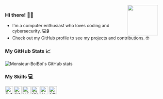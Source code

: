 <img align="right" src="https://upload.wikimedia.org/wikipedia/commons/c/c3/Flag_of_France.svg" width="100" height="100">

### Hi there! 🙋‍♂️ 
- I'm a computer enthusiast who loves coding and cybersecurity. 💻🔒 
- Check out my GitHub profile to see my projects and contributions. 🤓

### My GitHub Stats 📈
![Monsieur-BoiBoi's GitHub stats](https://github-readme-stats.vercel.app/api?username=Monsieur-BoiBoi&show_icons=true&theme=transparent&hide_border=true)

### My Skills 💻
<img align="left" alt="Python" width="26px" src="https://upload.wikimedia.org/wikipedia/commons/c/c3/Python-logo-notext.svg" />
<img align="left" alt="GitHub" width="26px" src="https://upload.wikimedia.org/wikipedia/commons/9/91/Octicons-mark-github.svg" />
<img align="left" alt="HTML5" width="26px" src="https://upload.wikimedia.org/wikipedia/commons/6/61/HTML5_logo_and_wordmark.svg" />
<img align="left" alt="CSS3" width="26px" src="https://upload.wikimedia.org/wikipedia/commons/d/d5/CSS3_logo_and_wordmark.svg" />
<img align="left" alt="JavaScript" width="26px" src="https://upload.wikimedia.org/wikipedia/commons/9/99/Unofficial_JavaScript_logo_2.svg" />
<img align="left" alt="C#" width="26px" src="https://upload.wikimedia.org/wikipedia/commons/0/0d/C_Sharp_wordmark.svg" />

